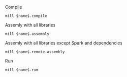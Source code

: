 Compile

    mill $name$.compile

Assemly with all libraries

    mill $name$.assembly

Assemly with all libraries except Spark and dependencies

    mill $name$.remote.assembly

Run

    mill $name$.run